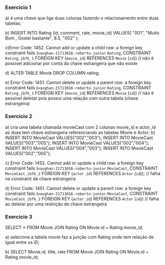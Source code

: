 ### Exercicio 1

a) é uma chave que liga duas colunas fazendo o relacionamento entre duas tabelas;

b) INSERT INTO Rating (id, comment, rate, movie_id)
        VALUES(
        "001",
        "Muito Bom , Gostei bastante",
        8.5,
        "002"
);

c)Error Code: 1452. Cannot add or update a child row: a foreign key constraint fails (`vaughan-21713016-roberto-junior`.`Rating`, CONSTRAINT `Rating_ibfk_1` FOREIGN KEY (`movie_id`) REFERENCES `Movie` (`id`))
// não é possivel adicionar por conta da chave estrangeira que não existe

d)  ALTER TABLE Movie DROP COLUMN rating;

e) Error Code: 1451. Cannot delete or update a parent row: a foreign key constraint fails (`vaughan-21713016-roberto-junior`.`Rating`, CONSTRAINT `Rating_ibfk_1` FOREIGN KEY (`movie_id`) REFERENCES `Movie` (`id`))
// não é pessivel deletar pois possui uma relação com outra tabela (chave estrangeira)


### Exercicio 2

a) cria uma tabela chamada movieCast com 2 colunas movie_id e actor_id as duas tem chave estrangeira referenciando as tabelas Movie e Actor;
b) INSERT INTO MovieCast 
        VALUES("002","003");
        INSERT INTO MovieCast 
        VALUES("003","005");
        INSERT INTO MovieCast 
        VALUES("002","004");
        INSERT INTO MovieCast 
        VALUES("004","003");
        INSERT INTO MovieCast 
        VALUES("002","005");

c) Error Code: 1452. Cannot add or update a child row: a foreign key constraint fails (`vaughan-21713016-roberto-junior`.`MovieCast`, CONSTRAINT `MovieCast_ibfk_2` FOREIGN KEY (`actor_id`) REFERENCES `Actor` (`id`));
// falha na constraint da chave estrangeira

d) Error Code: 1451. Cannot delete or update a parent row: a foreign key constraint fails (`vaughan-21713016-roberto-junior`.`MovieCast`, CONSTRAINT `MovieCast_ibfk_2` FOREIGN KEY (`actor_id`) REFERENCES `Actor` (`id`))
// falha ao deletar por uma restrição de chave estrangeira


### Exercicio 3

SELECT * FROM Movie 
JOIN Rating 
ON Movie.id = Rating.movie_id;

a) seleciona a tabela movie faz a junção com Rating onde tem relação de igual entre os iD;

b) SELECT Movie.id, title, rate FROM Movie 
         JOIN Rating 
         ON Movie.id = Rating.movie_id;
